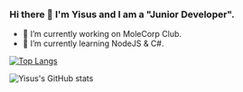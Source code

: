 ### Hi there 👋 I'm Yisus and I am a "Junior Developer".

- 🔭 I’m currently working on MoleCorp Club.
- 🌱 I’m currently learning NodeJS & C#.

[![Top Langs](https://github-readme-stats.vercel.app/api/top-langs/?username=YisusOnDev&layout=compact)](https://github.com/YisusOnDev/github-readme-stats)

![Yisus's GitHub stats](https://github-readme-stats.vercel.app/api?username=yisusondev&theme=dark&show_icons=true)
